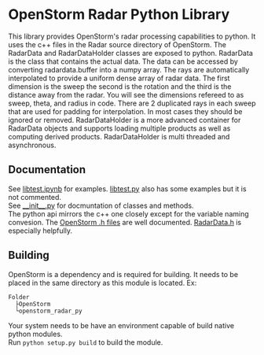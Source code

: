 # OpenStorm Radar Python Library
This library provides OpenStorm's radar processing capabilities to python.
It uses the c++ files in the Radar source directory of OpenStorm.
The RadarData and RadarDataHolder classes are exposed to python. RadarData is the class that contains the actual data.
The data can be accessed by converting radardata.buffer into a numpy array.
The rays are automatically interpolated to provide a uniform dense array of radar data.
The first dimension is the sweep the second is the rotation and the third is the distance away from the radar.
You will see the dimensions refereed to as sweep, theta, and radius in code.
There are 2 duplicated rays in each sweep that are used for padding for interpolation. In most cases they should be ignored or removed.
RadarDataHolder is a more advanced container for RadarData objects and supports loading multiple products as well as computing derived products. 
RadarDataHolder is multi threaded and asynchronous.

## Documentation
See [libtest.ipynb](./libtest.ipynb) for examples. [libtest.py](./libtest.py) also has some examples but it is not commented.  
See [__init\__.py](./__init__.py) for docmuntation of classes and methods.  
The python api mirrors the c++ one closely except for the variable naming convesion.
The [OpenStorm .h files](https://github.com/JordanSchlick/OpenStorm/tree/main/Source/OpenStorm/Radar) are well documented. [RadarData.h](https://github.com/JordanSchlick/OpenStorm/tree/main/Source/OpenStorm/Radar/RadarData.h) is especially helpfully.

## Building
OpenStorm is a dependency and is required for building. It needs to be placed in the same directory as this module is located. Ex:  
```
Folder  
  ├OpenStorm  
  └openstorm_radar_py  
```
Your system needs to be have an environment capable of build native python modules.  
Run `python setup.py build` to build the module.